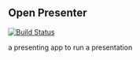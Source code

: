 ## Open Presenter

[![Build Status](https://travis-ci.org/arwilczek90/OpenPresenter.svg?branch=master)](https://travis-ci.org/arwilczek90/OpenPresenter)

a presenting app to run a presentation
